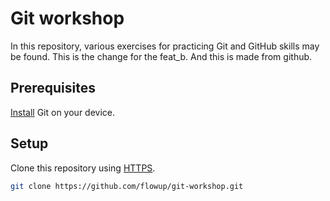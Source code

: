 # Git workshop

In this repository, various exercises for practicing Git and GitHub skills may be found. This is the change for the feat_b. And this is made from github.

## Prerequisites

[Install](https://git-scm.com/book/en/v2/Getting-Started-Installing-Git) Git on your device.

## Setup

Clone this repository using [HTTPS](https://docs.github.com/en/get-started/getting-started-with-git/about-remote-repositories#cloning-with-https-urls).

```bash
git clone https://github.com/flowup/git-workshop.git
```
